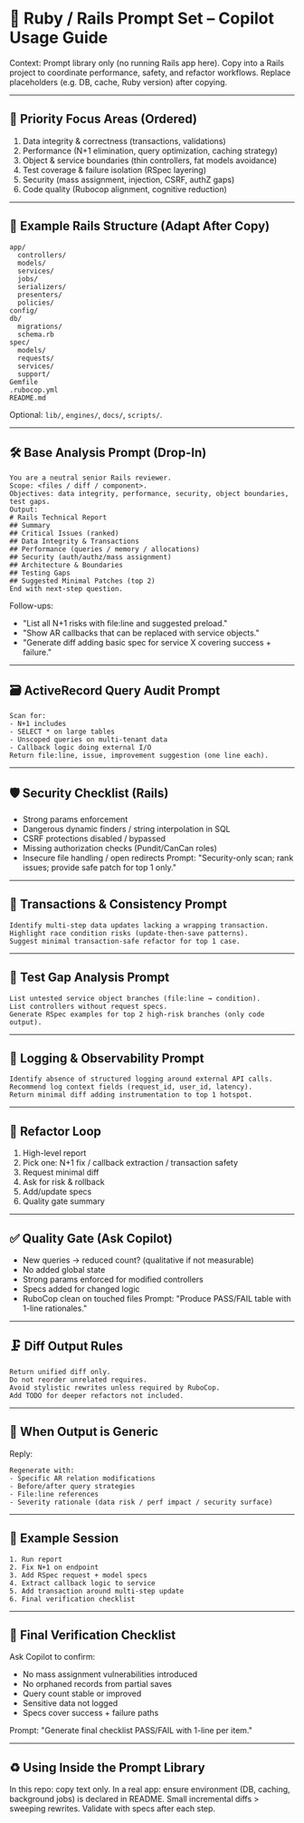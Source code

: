 # 🧭 Ruby / Rails Prompt Set – Copilot Usage Guide

Context: Prompt library only (no running Rails app here). Copy into a Rails project to coordinate performance, safety, and refactor workflows. Replace placeholders (e.g. DB, cache, Ruby version) after copying.

---
## 🎯 Priority Focus Areas (Ordered)
1. Data integrity & correctness (transactions, validations)
2. Performance (N+1 elimination, query optimization, caching strategy)
3. Object & service boundaries (thin controllers, fat models avoidance)
4. Test coverage & failure isolation (RSpec layering)
5. Security (mass assignment, injection, CSRF, authZ gaps)
6. Code quality (Rubocop alignment, cognitive reduction)

---
## 📁 Example Rails Structure (Adapt After Copy)
```
app/
  controllers/
  models/
  services/
  jobs/
  serializers/
  presenters/
  policies/
config/
db/
  migrations/
  schema.rb
spec/
  models/
  requests/
  services/
  support/
Gemfile
.rubocop.yml
README.md
```
Optional: `lib/`, `engines/`, `docs/`, `scripts/`.

---
## 🛠️ Base Analysis Prompt (Drop-In)
```
You are a neutral senior Rails reviewer.
Scope: <files / diff / component>.
Objectives: data integrity, performance, security, object boundaries, test gaps.
Output:
# Rails Technical Report
## Summary
## Critical Issues (ranked)
## Data Integrity & Transactions
## Performance (queries / memory / allocations)
## Security (auth/authz/mass assignment)
## Architecture & Boundaries
## Testing Gaps
## Suggested Minimal Patches (top 2)
End with next-step question.
```

Follow-ups:
- "List all N+1 risks with file:line and suggested preload." 
- "Show AR callbacks that can be replaced with service objects." 
- "Generate diff adding basic spec for service X covering success + failure." 

---
## 🗃️ ActiveRecord Query Audit Prompt
```
Scan for:
- N+1 includes
- SELECT * on large tables
- Unscoped queries on multi-tenant data
- Callback logic doing external I/O
Return file:line, issue, improvement suggestion (one line each).
```

---
## 🛡️ Security Checklist (Rails)
- Strong params enforcement
- Dangerous dynamic finders / string interpolation in SQL
- CSRF protections disabled / bypassed
- Missing authorization checks (Pundit/CanCan roles)
- Insecure file handling / open redirects
Prompt: "Security-only scan; rank issues; provide safe patch for top 1 only." 

---
## 🚦 Transactions & Consistency Prompt
```
Identify multi-step data updates lacking a wrapping transaction.
Highlight race condition risks (update-then-save patterns).
Suggest minimal transaction-safe refactor for top 1 case.
```

---
## 🧪 Test Gap Analysis Prompt
```
List untested service object branches (file:line → condition).
List controllers without request specs.
Generate RSpec examples for top 2 high-risk branches (only code output).
```

---
## 🧾 Logging & Observability Prompt
```
Identify absence of structured logging around external API calls.
Recommend log context fields (request_id, user_id, latency).
Return minimal diff adding instrumentation to top 1 hotspot.
```

---
## 🔄 Refactor Loop
1. High-level report
2. Pick one: N+1 fix / callback extraction / transaction safety
3. Request minimal diff
4. Ask for risk & rollback
5. Add/update specs
6. Quality gate summary

---
## ✅ Quality Gate (Ask Copilot)
- New queries -> reduced count? (qualitative if not measurable)
- No added global state
- Strong params enforced for modified controllers
- Specs added for changed logic
- RuboCop clean on touched files
Prompt: "Produce PASS/FAIL table with 1-line rationales." 

---
## 🗜️ Diff Output Rules
```
Return unified diff only.
Do not reorder unrelated requires.
Avoid stylistic rewrites unless required by RuboCop.
Add TODO for deeper refactors not included.
```

---
## 🧠 When Output is Generic
Reply:
```
Regenerate with:
- Specific AR relation modifications
- Before/after query strategies
- File:line references
- Severity rationale (data risk / perf impact / security surface)
```

---
## 🧩 Example Session
```
1. Run report
2. Fix N+1 on endpoint
3. Add RSpec request + model specs
4. Extract callback logic to service
5. Add transaction around multi-step update
6. Final verification checklist
```

---
## 🔐 Final Verification Checklist
Ask Copilot to confirm:
- No mass assignment vulnerabilities introduced
- No orphaned records from partial saves
- Query count stable or improved
- Sensitive data not logged
- Specs cover success + failure paths

Prompt: "Generate final checklist PASS/FAIL with 1-line per item." 

---
## ♻️ Using Inside the Prompt Library
In this repo: copy text only. In a real app: ensure environment (DB, caching, background jobs) is declared in README. Small incremental diffs > sweeping rewrites. Validate with specs after each step.
